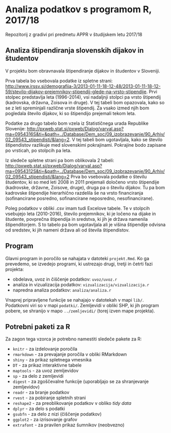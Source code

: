 # Analiza podatkov s programom R, 2017/18

Repozitorij z gradivi pri predmetu APPR v študijskem letu 2017/18

## Analiza štipendiranja slovenskih dijakov in študentov

V projektu bom obravnavala štipendiranje dijakov in študentov v Sloveniji.

Prva tabela bo vsebovala podatke iz spletne strani: http://www.irssv.si/demografija-3/2013-01-11-18-12-48/2013-01-11-18-12-59/stevilo-dijakov-prejemnikov-stipendij-glede-na-vrsto-stipendije.
Prvi stolpec predstavlja leta (1996-2014), vsi nadaljnji stolpci pa vrsto štipendij (kadrovska, državna, Zoisova in druge).
V tej tabeli bom opazovala, kako so se z leti spreminjali različne vrste štipendij. Za vsako izmed njih bom pogledala število dijakov, ki so štipendijo prejemali tekom leta.

Podatke za drugo tabelo bom vzela iz Statističnega urada Republike Slovenije: http://pxweb.stat.si/pxweb/Dialog/varval.asp?ma=0954316S&ti=&path=../Database/Dem_soc/09_izobrazevanje/90_Arhiv/02_09543_stipendisti/&lang=2.
V tej tabeli bom ugotavljala, kako se število štipendistov razlikuje med slovenskimi pokrajinami. Pokrajine bodo zapisane po vrsticah, po stolpcih pa leta. 

Iz sledeče spletne strani pa bom oblikovala 2 tabeli: http://pxweb.stat.si/pxweb/Dialog/varval.asp?ma=0954312S&ti=&path=../Database/Dem_soc/09_izobrazevanje/90_Arhiv/02_09543_stipendisti/&lang=2
Prva bo vsebovala podatke o številu študentov, ki so med leti 2008 in 2011 prejemali določeno vrsto štipendije (kadrovske, državne, Zoisove, druge), druga pa o številu dijakov. Tu pa bom kadrovske štipendije hierarhično razdelila še na vrsto financiranja (sofinancirane posredno, sofinancirane neposredno, nesofinancirane). 

Poleg podatkov v obliki .csv imam tudi Excelove tabele. Te v stolpcih vsebujejo leta (2010-2016), število prejemnikov, ki je ločeno na dijake in študente, povprečna štipendija in sredstva, ki jih je država namenila štipenditorjem.
S to tabelo pa bom ugotavljala ali je višina štipendije odvisna od sredstev, ki jih nameni država ali od števila štipendistov.


## Program

Glavni program in poročilo se nahajata v datoteki `projekt.Rmd`. Ko ga prevedemo,
se izvedejo programi, ki ustrezajo drugi, tretji in četrti fazi projekta:

* obdelava, uvoz in čiščenje podatkov: `uvoz/uvoz.r`
* analiza in vizualizacija podatkov: `vizualizacija/vizualizacija.r`
* napredna analiza podatkov: `analiza/analiza.r`

Vnaprej pripravljene funkcije se nahajajo v datotekah v mapi `lib/`. Podatkovni
viri so v mapi `podatki/`. Zemljevidi v obliki SHP, ki jih program pobere, se
shranijo v mapo `../zemljevidi/` (torej izven mape projekta).

## Potrebni paketi za R

Za zagon tega vzorca je potrebno namestiti sledeče pakete za R:

* `knitr` - za izdelovanje poročila
* `rmarkdown` - za prevajanje poročila v obliki RMarkdown
* `shiny` - za prikaz spletnega vmesnika
* `DT` - za prikaz interaktivne tabele
* `maptools` - za uvoz zemljevidov
* `sp` - za delo z zemljevidi
* `digest` - za zgoščevalne funkcije (uporabljajo se za shranjevanje zemljevidov)
* `readr` - za branje podatkov
* `rvest` - za pobiranje spletnih strani
* `reshape2` - za preoblikovanje podatkov v obliko *tidy data*
* `dplyr` - za delo s podatki
* `gsubfn` - za delo z nizi (čiščenje podatkov)
* `ggplot2` - za izrisovanje grafov
* `extrafont` - za pravilen prikaz šumnikov (neobvezno)
